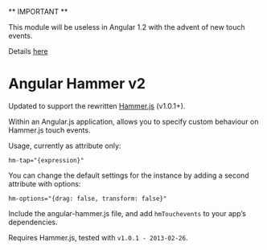 ** IMPORTANT **

This module will be useless in Angular 1.2 with the advent of new touch events.

Details [here](http://www.youtube.com/watch?v=W13qDdJDHp8)



Angular Hammer v2
=================

Updated to support the rewritten [Hammer.js](https://github.com/EightMedia/hammer.js) (v1.0.1+).

Within an Angular.js application, allows you to specify custom behaviour on Hammer.js touch events.

Usage, currently as attribute only:

    hm-tap="{expression}"

You can change the default settings for the instance by adding a second attribute with options:

    hm-options="{drag: false, transform: false}"

Include the angular-hammer.js file, and add `hmTouchevents` to your app’s dependencies.

Requires Hammer.js, tested with `v1.0.1 - 2013-02-26`.
